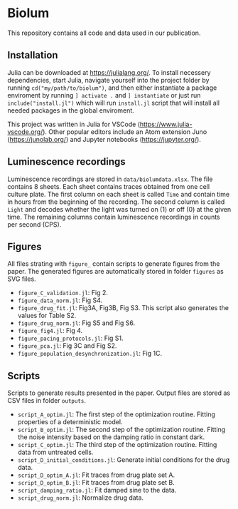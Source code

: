# Biolum

This repository contains all code and data used in our publication.

## Installation 
Julia can be downloaded at https://julialang.org/. To install necessery dependencies, start Julia, navigate yourself into the project folder by running `cd("my/path/to/biolum")`, and then either instantiate a package enviroment by running `] activate .` and `] instantiate` or just run `include("install.jl")` which will run `install.jl` script that will install all needed packages in the global enviroment.

This project was written in Julia for VSCode (https://www.julia-vscode.org/). Other popular editors include an Atom extension Juno (https://junolab.org/) and Jupyter notebooks (https://jupyter.org/).

## Luminescence recordings
Luminescence recordings are stored in `data/biolumdata.xlsx`. The file contains 8 sheets. Each sheet contains traces obtained from one cell culture plate. The first column on each sheet is called `Time` and contain time in hours from the beginning of the recording. The second column is called `Light` and decodes whether the light was turned on (1) or off (0) at the given time. The remaining columns contain luminescence recordings in counts per second (CPS).

## Figures
All files strating with `figure_` contain scripts to generate figures from the paper. The generated figures are automatically stored in folder `figures` as SVG files.
- `figure_C_validation.jl`: Fig 2.
- `figure_data_norm.jl`: Fig S4.
- `figure_drug_fit.jl`: Fig3A, Fig3B, Fig S3. This script also generates the values for Table S2.
- `figure_drug_norm.jl`: Fig S5 and Fig S6.
- `figure_fig4.jl`: Fig 4.
- `figure_pacing_protocols.jl`: Fig S1.
- `figure_pca.jl`: Fig 3C and Fig S2.
- `figure_population_desynchronization.jl`: Fig 1C.

## Scripts
Scripts to generate results presented in the paper. Output files are stored as CSV files in folder `outputs`.
- `script_A_optim.jl`: The first step of the optimization routine. Fitting properties of a deterministic model.
- `script_B_optim.jl`: The second step of the optimization routine. Fitting the noise intensity based on the damping ratio in constant dark.
- `script_C_optim.jl`: The third step of the optimization routine. Fitting data from untreated cells.
- `script_D_initial_conditions.jl`: Generate initial conditions for the drug data.
- `script_D_optim_A.jl`: Fit traces from drug plate set A.
- `script_D_optim_B.jl`: Fit traces from drug plate set B.
- `script_damping_ratio.jl`: Fit damped sine to the data.
- `script_drug_norm.jl`: Normalize drug data.